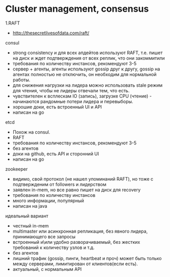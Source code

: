 Cluster management, consensus
=============================

1.RAFT
- http://thesecretlivesofdata.com/raft/

consul
- strong consistency и для всех апдейтов используют RAFT, т.е. пишет на диск и ждет подтверждения от всех реплик, что они закоммитили
- требования по количеству инстансов, рекомендуют 3-5
- сервер + агенты, агенты используют gossip друг к другу, gossip на агентах полностью не отключить, он необходим для нормальной работы.
- для снижения нагрузки на лидера можно использовать stale режим для чтения, чтобы не лидеры отвечали тем, что есть.
- чувствителен к всплескам IO (запись), загрузке CPU (чтение) - начинаются рандомные потери лидера и перевыборы.
- хорошие доки, есть встроенный UI и API
- написан на go

etcd
- Похож на consul.
- RAFT
- требования по количеству инстансов, рекомендуют 3-5
- без агентов
- доки на github, есть API и сторонний UI
- написан на go

zookeeper
- видимо, свой протокол (не нашел упоминаний RAFT), но тоже с подтвержденим от followers и лидерством
- заявлен in-mem, но все равно пишет на диск для recovery
- требования по количеству инстансов
- много информации, популярный
- написан на java

идеальный вариант
- честный in-mem
- multimaster или асинхронная репликация, без явного лидера, принимающего все запросы
- встроенный и\или удобно разворачиваемый, без жестких требований к количеству узлов и т.д.
- без агентов
- лишний трафик (gossip, пинги, heartbeat и проч) может быть только между серверами, лимитирован от клиентов(если есть).
- актуальный, с нормальным API

